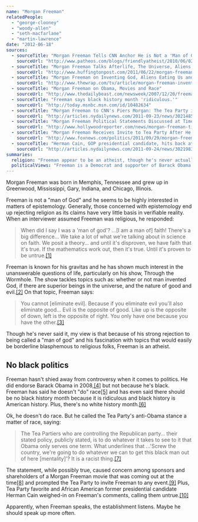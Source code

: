 ```yaml
---
name: "Morgan Freeman"
relatedPeople:
  - "george-clooney"
  - "woody-allen"
  - "seth-macfarlane"
  - "martin-lawrence"
date: "2012-06-18"
sources:
  - sourceTitle: "Morgan Freeman Tells CNN Anchor He is Not a 'Man of God.'"
    sourceUrl: "http://www.patheos.com/blogs/friendlyatheist/2010/06/02/morgan-freeman-tells-cnn-anchor-he-is-not-a-man-of-god/"
  - sourceTitle: "Morgan Freeman Talks Afterlife, The Universe, Aliens On 'Through The Wormhole.'"
    sourceUrl: "http://www.huffingtonpost.com/2011/06/22/morgan-freeman-talks-afte_n_882355.html"
  - sourceTitle: "Morgan Freeman on Inventing God, Aliens Eating Us and His Survival Odds in 'Dark Knight Rises.'"
    sourceUrl: "http://www.thewrap.com/tv/article/morgan-freeman-inventing-god-aliens-eating-us-and-his-odds-surviving-dark-knight-rises-42886?page=0,0"
  - sourceTitle: "Morgan Freeman on Obama, Movies and Race"
    sourceUrl: "http://www.thedailybeast.com/newsweek/2007/12/20/freeman-obama-and-hollywood-immortality.html"
  - sourceTitle: "Freeman says black history month 'ridiculous.'"
    sourceUrl: "http://today.msnbc.msn.com/id/10482634"
  - sourceTitle: "Morgan Freeman to CNN's Piers Morgan: The Tea Party is racist"
    sourceUrl: "http://articles.nydailynews.com/2011-09-23/news/30214850_1_tea-party-cnn-s-piers-morgan-president-obama"
  - sourceTitle: "Morgan Freeman Political Statements Discussed at Time Warner Shareholder Meeting"
    sourceUrl: "http://www.hollywoodreporter.com/news/morgan-freeman-time-warner-shareholders-meeting-324725"
  - sourceTitle: "Morgan Freeman Receives Invite to Tea Party After He Calls Movement Racist"
    sourceUrl: "http://www.foxnews.com/politics/2011/09/29/morgan-freeman-receives-invite-to-tea-party-after-calls-movement-racist/"
  - sourceTitle: "Herman Cain, GOP presidential candidate, hits back at Morgan Freeman for calling Tea Party 'racist.'"
    sourceUrl: "http://articles.nydailynews.com/2011-09-24/news/30219839_1_herman-cain-gop-presidential-debate-presidential-hopefuls"
summaries:
  religion: "Freeman appear to be an atheist, though he's never actually said that. But he has said he's not a \"man of God.\""
  politicalViews: "Freeman is a Democrat and supporter of Barack Obama. He has also called the more extreme factions of the conservative right \"racist.\""
---
```


Morgan Freeman was born in Memphis, Tennessee and grew up in Greenwood, Mississippi, Gary, Indiana, and Chicago, Illinois.

Freeman is not a "man of God" and he seems to be highly interested in matters of epistemology. Generally, those concerned with epistemology end up rejecting religion as its claims have very little basis in verifiable reality. When an interviewer assumed Freeman was religious, he responded:

>When did I say I was a 'man of god'? …[I am a man of] faith! There's a big difference… We take a lot of what we're talking about in science on faith. We posit a theory… and until it's disproven, we have faith that it's true. If the mathematics work out, then it's true. Until it's proven to be untrue.<a class="source-citation" href="#http%3A%2F%2Fwww.patheos.com%2Fblogs%2Ffriendlyatheist%2F2010%2F06%2F02%2Fmorgan-freeman-tells-cnn-anchor-he-is-not-a-man-of-god%2F" title="Morgan Freeman Tells CNN Anchor He is Not a &apos;Man of God.&apos;">[1]</a>

Freeman is known for his gravitas and he has shown much interest in the unanswerable questions of life, particularly on his show, Through the Wormhole. The show tackles topics such as: whether or not man invented God, if there are superior beings in the universe, and the nature of good and evil.<a class="source-citation" href="#http%3A%2F%2Fwww.huffingtonpost.com%2F2011%2F06%2F22%2Fmorgan-freeman-talks-afte_n_882355.html" title="Morgan Freeman Talks Afterlife, The Universe, Aliens On &apos;Through The Wormhole.&apos;">[2]</a> On that topic, Freeman says:

>You cannot [eliminate evil]. Because if you eliminate evil you'll also eliminate good… Evil is the opposite of good. Like up is the opposite of down, left is the opposite of right. You only have one because you have the other.<a class="source-citation" href="#http%3A%2F%2Fwww.thewrap.com%2Ftv%2Farticle%2Fmorgan-freeman-inventing-god-aliens-eating-us-and-his-odds-surviving-dark-knight-rises-42886%3Fpage%3D0%2C0" title="Morgan Freeman on Inventing God, Aliens Eating Us and His Survival Odds in &apos;Dark Knight Rises.&apos;">[3]</a>

Though he's never said it, my view is that because of his strong rejection to being called a "man of god" and his fascination with topics that would easily be borderline blasphemous to religious folks, Freeman is an atheist.


## No black politics

Freeman hasn't shied away from controversy when it comes to politics. He did endorse Barack Obama in 2008,<a class="source-citation" href="#http%3A%2F%2Fwww.thedailybeast.com%2Fnewsweek%2F2007%2F12%2F20%2Ffreeman-obama-and-hollywood-immortality.html" title="Morgan Freeman on Obama, Movies and Race">[4]</a> but not because he's black. Freeman has said he doesn't "do" race<a class="source-citation" href="#http%3A%2F%2Fwww.thedailybeast.com%2Fnewsweek%2F2007%2F12%2F20%2Ffreeman-obama-and-hollywood-immortality.html" title="Morgan Freeman on Obama, Movies and Race">[5]</a> and has even said there should be no black history month because it is ridiculous and black history is American history. Plus, there's no white history month.<a class="source-citation" href="#http%3A%2F%2Ftoday.msnbc.msn.com%2Fid%2F10482634" title="Freeman says black history month &apos;ridiculous.&apos;">[6]</a>

Ok, he doesn't do race. But he called the Tea Party's anti-Obama stance a matter of race, saying:

>The Tea Partiers who are controlling the Republican party… their stated policy, publicly stated, is to do whatever it takes to see to it that Obama only serves one term. What underlines that …'Screw the country, we're going to do whatever we can to get this black man out of here [mentality]'? It is a racist thing.<a class="source-citation" href="#http%3A%2F%2Farticles.nydailynews.com%2F2011-09-23%2Fnews%2F30214850_1_tea-party-cnn-s-piers-morgan-president-obama" title="Morgan Freeman to CNN&apos;s Piers Morgan: The Tea Party is racist">[7]</a>

The statement, while possibly true, caused concern among sponsors and shareholders of a Morgan Freeman movie that was coming out at the time<a class="source-citation" href="#http%3A%2F%2Fwww.hollywoodreporter.com%2Fnews%2Fmorgan-freeman-time-warner-shareholders-meeting-324725" title="Morgan Freeman Political Statements Discussed at Time Warner Shareholder Meeting">[8]</a> and prompted the Tea Party to invite Freeman to any event.<a class="source-citation" href="#http%3A%2F%2Fwww.foxnews.com%2Fpolitics%2F2011%2F09%2F29%2Fmorgan-freeman-receives-invite-to-tea-party-after-calls-movement-racist%2F" title="Morgan Freeman Receives Invite to Tea Party After He Calls Movement Racist">[9]</a> Plus, Tea Party favorite and African American former presidential candidate Herman Cain weighed-in on Freeman's comments, calling them untrue.<a class="source-citation" href="#http%3A%2F%2Farticles.nydailynews.com%2F2011-09-24%2Fnews%2F30219839_1_herman-cain-gop-presidential-debate-presidential-hopefuls" title="Herman Cain, GOP presidential candidate, hits back at Morgan Freeman for calling Tea Party &apos;racist.&apos;">[10]</a>

Apparently, when Freeman speaks, the establishment listens. Maybe he should speak up more often.